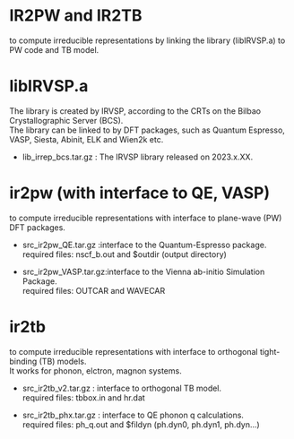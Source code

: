 # IR2PW and IR2TB
to compute irreducible representations by linking the library (libIRVSP.a) to PW code and TB model.</br>


# libIRVSP.a 
The library is created by IRVSP, according to the CRTs on the Bilbao Crystallographic Server (BCS). </br>
The library can be linked to by DFT packages, such as Quantum Espresso, VASP, Siesta, Abinit, ELK and Wien2k etc.

* lib_irrep_bcs.tar.gz : The IRVSP library released on 2023.x.XX.

# ir2pw (with interface to QE, VASP)
to compute irreducible representations with interface to plane-wave (PW) DFT packages.

* src_ir2pw_QE.tar.gz  :interface to the Quantum-Espresso package.</br>
required files: nscf_b.out and $outdir (output directory)
                      

* src_ir2pw_VASP.tar.gz:interface to the Vienna ab-initio Simulation Package.</br>
required files: OUTCAR and WAVECAR


# ir2tb
to compute irreducible representations with interface to orthogonal tight-binding (TB) models. </br>
It works for phonon, elctron, magnon systems.

* src_ir2tb_v2.tar.gz : interface to orthogonal TB model.</br>
required files: tbbox.in and hr.dat
                     
* src_ir2tb_phx.tar.gz : interface to QE phonon q calculations. </br>
required files: ph_q.out and $fildyn (ph.dyn0, ph.dyn1, ph.dyn...)
